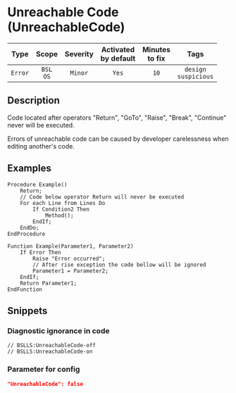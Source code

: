 # Unreachable Code (UnreachableCode)

 Type | Scope | Severity | Activated<br>by default | Minutes<br>to fix | Tags 
 :-: | :-: | :-: | :-: | :-: | :-: 
 `Error` | `BSL`<br>`OS` | `Minor` | `Yes` | `10` | `design`<br>`suspicious` 

<!-- Блоки выше заполняются автоматически, не трогать -->
## Description

Code located after operators "Return", "GoTo", "Raise", "Break", "Continue" never will be executed.

Errors of unreachable code can be caused by developer carelessness when editing another's code.

## Examples

```bsl
Procedure Example()
    Return;
    // Code below operator Return will never be executed
    For each Line from Lines Do
        If Condition2 Then
            Method();
        EndIf;
    EndDo;
EndProcedure
```

```bsl
Function Example(Parameter1, Parameter2)
    If Error Then
        Raise "Error occurred";
        // After rise exception the code bellow will be ignored
        Parameter1 = Parameter2;
    EndIf; 
    Return Parameter1;
EndFunction
```

## Snippets

<!-- Блоки ниже заполняются автоматически, не трогать -->
### Diagnostic ignorance in code

```bsl
// BSLLS:UnreachableCode-off
// BSLLS:UnreachableCode-on
```

### Parameter for config

```json
"UnreachableCode": false
```
